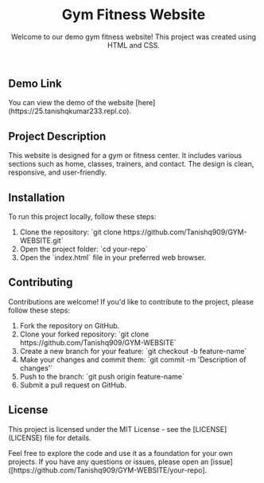 <!DOCTYPE html>
<html lang="en">
<head>
</head>
<body>

  <header>
    <h1>Gym Fitness Website</h1>
    <p>Welcome to our demo gym fitness website! This project was created using HTML and CSS.</p>
  </header>

  <section>
    <h2>Demo Link</h2>
    <p>You can view the demo of the website [here](https://25.tanishqkumar233.repl.co).</p>
  </section>

  <section>
    <h2>Project Description</h2>
    <p>This website is designed for a gym or fitness center. It includes various sections such as home, classes, trainers, and contact. The design is clean, responsive, and user-friendly.</p>
  </section>

  <section>
    <h2>Installation</h2>
    <p>To run this project locally, follow these steps:</p>
    <ol>
      <li>Clone the repository: `git clone https://github.com/Tanishq909/GYM-WEBSITE.git`</li>
      <li>Open the project folder: `cd your-repo`</li>
      <li>Open the `index.html` file in your preferred web browser.</li>
    </ol>
  </section>

  <section>
    <h2>Contributing</h2>
    <p>Contributions are welcome! If you'd like to contribute to the project, please follow these steps:</p>
    <ol>
      <li>Fork the repository on GitHub.</li>
      <li>Clone your forked repository: `git clone https://github.com/Tanishq909/GYM-WEBSITE`</li>
      <li>Create a new branch for your feature: `git checkout -b feature-name`</li>
      <li>Make your changes and commit them: `git commit -m 'Description of changes'`</li>
      <li>Push to the branch: `git push origin feature-name`</li>
      <li>Submit a pull request on GitHub.</li>
    </ol>
  </section>

  <section>
    <h2>License</h2>
    <p>This project is licensed under the MIT License - see the [LICENSE](LICENSE) file for details.</p>
  </section>

  <footer>
    <p>Feel free to explore the code and use it as a foundation for your own projects. If you have any questions or issues, please open an [issue]([https://github.com/Tanishq909/GYM-WEBSITE/your-repo].</p>
  </footer>

</body>
</html>
